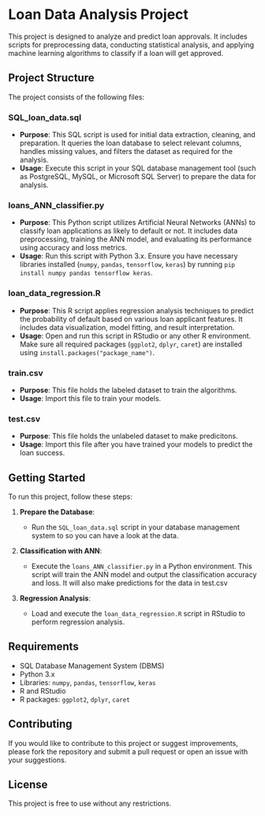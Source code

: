 # Loan Data Analysis Project

This project is designed to analyze and predict loan approvals. It includes scripts for preprocessing data, conducting statistical analysis, and applying machine learning algorithms to classify if a loan will get approved.

## Project Structure

The project consists of the following files:

### SQL_loan_data.sql

- **Purpose**: This SQL script is used for initial data extraction, cleaning, and preparation. It queries the loan database to select relevant columns, handles missing values, and filters the dataset as required for the analysis.
- **Usage**: Execute this script in your SQL database management tool (such as PostgreSQL, MySQL, or Microsoft SQL Server) to prepare the data for analysis.

### loans_ANN_classifier.py

- **Purpose**: This Python script utilizes Artificial Neural Networks (ANNs) to classify loan applications as likely to default or not. It includes data preprocessing, training the ANN model, and evaluating its performance using accuracy and loss metrics.
- **Usage**: Run this script with Python 3.x. Ensure you have necessary libraries installed (`numpy`, `pandas`, `tensorflow`, `keras`) by running `pip install numpy pandas tensorflow keras`.

### loan_data_regression.R

- **Purpose**: This R script applies regression analysis techniques to predict the probability of default based on various loan applicant features. It includes data visualization, model fitting, and result interpretation.
- **Usage**: Open and run this script in RStudio or any other R environment. Make sure all required packages (`ggplot2`, `dplyr`, `caret`) are installed using `install.packages("package_name")`.

### train.csv
- **Purpose**: This file holds the labeled dataset to train the algorithms.
- **Usage**: Import this file to train your models.

### test.csv
- **Purpose**: This file holds the unlabeled dataset to make predicitons.
- **Usage**: Import this file after you have trained your models to predict the loan success.


## Getting Started

To run this project, follow these steps:

1. **Prepare the Database**:
   - Run the `SQL_loan_data.sql` script in your database management system to so you can have a look at the data.
   
2. **Classification with ANN**:
   - Execute the `loans_ANN_classifier.py` in a Python environment. This script will train the ANN model and output the classification accuracy and loss. It will also make predictions for the data in test.csv

3. **Regression Analysis**:
   - Load and execute the `loan_data_regression.R` script in RStudio to perform regression analysis.

## Requirements

- SQL Database Management System (DBMS)
- Python 3.x
- Libraries: `numpy`, `pandas`, `tensorflow`, `keras`
- R and RStudio
- R packages: `ggplot2`, `dplyr`, `caret`

## Contributing

If you would like to contribute to this project or suggest improvements, please fork the repository and submit a pull request or open an issue with your suggestions.

## License

This project is free to use without any restrictions.
